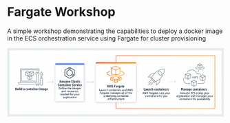 # Fargate Workshop

A simple workshop demonstrating the capabilities to deploy a docker image in the ECS orchestration service using Fargate for cluster provisioning

![image](_media/fargate.png)